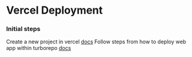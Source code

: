 # Vercel Deployment

### Initial steps

Create a new project in vercel [docs](https://vercel.com/docs/concepts/projects/overview#creating-a-project)
Follow steps from how to deploy web app within turborepo [docs](https://vercel.com/docs/concepts/monorepos/turborepo)
